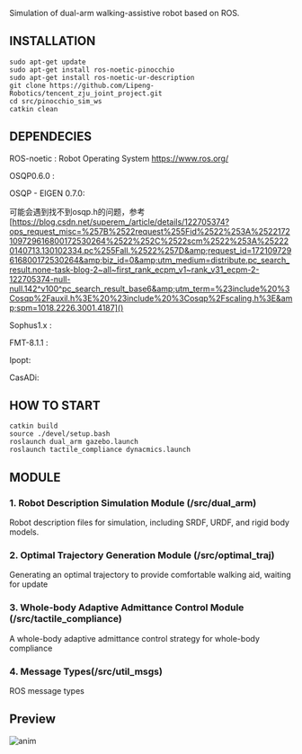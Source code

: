 Simulation of dual-arm walking-assistive robot based on ROS.

## INSTALLATION

```
sudo apt-get update
sudo apt-get install ros-noetic-pinocchio
sudo apt-get install ros-noetic-ur-description
git clone https://github.com/Lipeng-Robotics/tencent_zju_joint_project.git
cd src/pinocchio_sim_ws
catkin clean
```

## DEPENDECIES

ROS-noetic : Robot Operating System https://www.ros.org/

OSQP0.6.0 :

OSQP - EIGEN 0.7.0:

可能会遇到找不到osqp.h的问题，参考 [https://blog.csdn.net/superem_/article/details/122705374?ops_request_misc=%257B%2522request%255Fid%2522%253A%2522172109729616800172530264%2522%252C%2522scm%2522%253A%252220140713.130102334.pc%255Fall.%2522%257D&amp;request_id=172109729616800172530264&amp;biz_id=0&amp;utm_medium=distribute.pc_search_result.none-task-blog-2~all~first_rank_ecpm_v1~rank_v31_ecpm-2-122705374-null-null.142^v100^pc_search_result_base6&amp;utm_term=%23include%20%3Cosqp%2Fauxil.h%3E%20%23include%20%3Cosqp%2Fscaling.h%3E&amp;spm=1018.2226.3001.4187]()

Sophus1.x :

FMT-8.1.1 :

Ipopt:

CasADi:

## HOW TO START

```
catkin build 
source ./devel/setup.bash
roslaunch dual_arm gazebo.launch
roslaunch tactile_compliance dynacmics.launch
```

## MODULE

### 1. Robot Description Simulation Module (/src/dual_arm)

Robot description files for simulation, including SRDF, URDF, and rigid body models.

### 2. Optimal Trajectory Generation Module (/src/optimal_traj)

Generating an optimal trajectory to provide comfortable walking aid, waiting for update

### 3. Whole-body Adaptive Admittance Control Module (/src/tactile_compliance)

A whole-body adaptive admittance control strategy for whole-body compliance

### 4. Message Types(/src/util_msgs)

ROS message types

## Preview

![anim](robot.gif)
